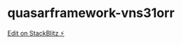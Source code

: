 # quasarframework-vns31orr

[Edit on StackBlitz ⚡️](https://stackblitz.com/edit/quasarframework-qjhu7r)